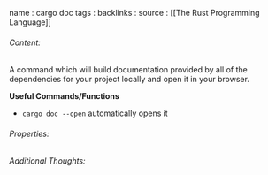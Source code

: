 name : cargo doc
tags : 
backlinks : 
source : [[The Rust Programming Language]]

###### Content:
A command which will build documentation provided by all of the dependencies for your project locally and open it in your browser.

**Useful Commands/Functions**
- `cargo doc --open` automatically opens it

###### Properties:


###### Additional Thoughts:
